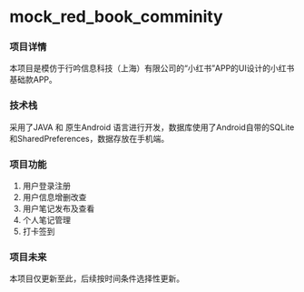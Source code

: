 # mock_red_book_comminity
### 项目详情
本项目是模仿于行吟信息科技（上海）有限公司的“小红书”APP的UI设计的小红书基础款APP。
### 技术栈
采用了JAVA 和 原生Android 语言进行开发，数据库使用了Android自带的SQLite和SharedPreferences，数据存放在手机端。
### 项目功能
1. 用户登录注册
2. 用户信息增删改查
3. 用户笔记发布及查看
4. 个人笔记管理
5. 打卡签到
### 项目未来
本项目仅更新至此，后续按时间条件选择性更新。
